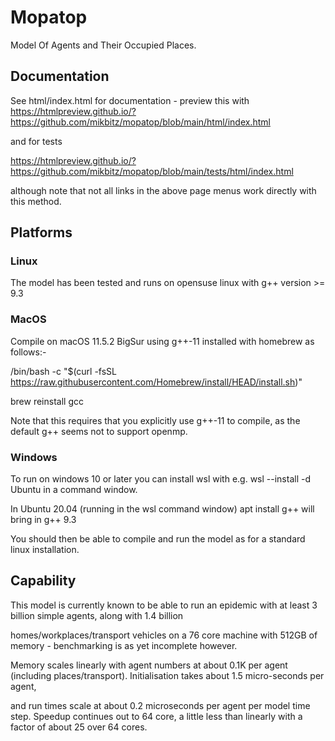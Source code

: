 # Mopatop
Model Of Agents and Their Occupied Places.
## Documentation
See html/index.html for documentation - preview this with
https://htmlpreview.github.io/?https://github.com/mikbitz/mopatop/blob/main/html/index.html

and for tests

https://htmlpreview.github.io/?https://github.com/mikbitz/mopatop/blob/main/tests/html/index.html

although note that not all links in the above page menus work directly with this method.

## Platforms
### Linux
The model has been tested and runs on opensuse linux with g++ version >= 9.3 

### MacOS
Compile on macOS 11.5.2 BigSur using g++-11 installed with homebrew as follows:-

/bin/bash -c "$(curl -fsSL https://raw.githubusercontent.com/Homebrew/install/HEAD/install.sh)"

brew reinstall gcc

Note that this requires that you explicitly use g++-11 to compile, as the default g++ seems not to support openmp.

### Windows
To run on windows 10 or later you can install wsl with e.g. wsl --install -d Ubuntu in a command window.

In Ubuntu 20.04 (running in the wsl command window) apt install g++ will bring in g++ 9.3 

You should then be able to compile and run the model as for a standard linux installation.

## Capability

This model is currently known to be able to run an epidemic with at least 3 billion simple agents, along with 1.4 billion

homes/workplaces/transport vehicles on a 76 core machine with 512GB of memory - benchmarking is as yet incomplete however.

Memory scales linearly with agent numbers at about 0.1K per agent (including places/transport). Initialisation takes about 1.5 micro-seconds per agent,

and run times scale at about 0.2 microseconds per agent per model time step. Speedup continues out to 64 core, a little less than linearly with a factor of about 25 over 64 cores.  
